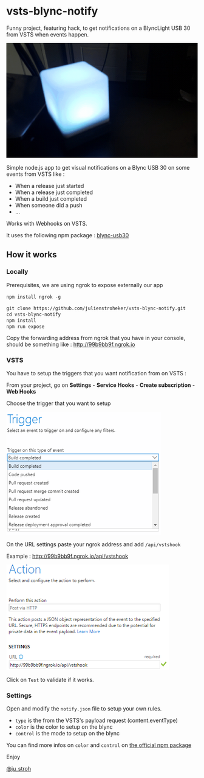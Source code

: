 # vsts-blync-notify #

Funny project, featuring hack, to get notifications on a BlyncLight USB 30 from VSTS when events happen.

![](./docs/blyncusb30.gif)

Simple node.js app to get visual notifications on a Blync USB 30 on some events from VSTS like :
* When a release just started
* When a release just completed
* When a build just completed
* When someone did a push
* ...

Works with Webhooks on VSTS.

It uses the following npm package : [blync-usb30](https://www.npmjs.com/package/blync-usb30)

## How it works ##

### Locally ###

Prerequisites, we are using ngrok to expose externally our app
```
npm install ngrok -g
```

```
git clone https://github.com/julienstroheker/vsts-blync-notify.git
cd vsts-blync-notify
npm install
npm run expose
```

Copy the forwarding address from ngrok that you have in your console, should be something like : http://99b9bb9f.ngrok.io

### VSTS ###

You have to setup the triggers that you want notification from on VSTS :

From your project, go on **Settings** - **Service Hooks** - **Create subscription** - **Web Hooks**

Choose the trigger that you want to setup

![](./docs/triggers.png)

On the URL settings paste your ngrok address and add `/api/vstshook`

Example : http://99b9bb9f.ngrok.io/api/vstshook

![](./docs/post.png)

Click on `Test` to validate if it works.

### Settings ###

Open and modify the `notify.json` file to setup your own rules.

* `type` is the from the VSTS's payload request (content.eventType)
* `color` is the color to setup on the blync
* `control` is the mode to setup on the blync

You can find more infos on `color` and `control` on [the official npm package](https://www.npmjs.com/package/blync-usb30)

Enjoy

[@ju_stroh](https://twitter.com/Ju_Stroh)
